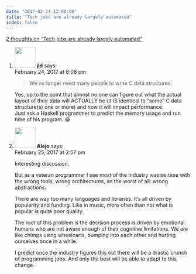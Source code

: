 ```yaml
---
date: "2017-02-24 12:00:00"
title: "Tech jobs are already largely automated"
index: false
---
```


[2 thoughts on &ldquo;Tech jobs are already largely automated&rdquo;](/lemire/blog/2017/02-24-tech-jobs-are-already-largely-automated)

<ol class="comment-list">
<li id="comment-273063" class="comment even thread-even depth-1">
<div class="comment-author vcard">
<img alt src="https://secure.gravatar.com/avatar/988ac6d9ab01c62c26ca83981a0e5e9a?s=56&#038;d=mm&#038;r=g" srcset="https://secure.gravatar.com/avatar/988ac6d9ab01c62c26ca83981a0e5e9a?s=112&#038;d=mm&#038;r=g 2x" class="avatar avatar-56 photo" height="56" width="56" decoding="async" /> <b class="fn">jld</b> <span class="says">says:</span> </div>
<div class="comment-metadata"><time datetime="2017-02-24T20:08:40+00:00">February 24, 2017 at 8:08 pm</time></a> </div>
<div class="comment-content">
<blockquote><p>We no longer need many people to write C data structures, </p></blockquote>
<p>Yes, up to the point that almost no one can figure out what the actual layout of their data will ACTUALLY be (it IS identical to &ldquo;some&rdquo; C data structure(s) one or more) and how it will impact performance.<br/>
Just ask a Haskell programmer to predict the memory usage and run time of his program. 😀</p>
</div>
</li>
<li id="comment-273138" class="comment odd alt thread-odd thread-alt depth-1">
<div class="comment-author vcard">
<img alt src="https://secure.gravatar.com/avatar/7cb75278baf9d03e7013f2f07a8e714f?s=56&#038;d=mm&#038;r=g" srcset="https://secure.gravatar.com/avatar/7cb75278baf9d03e7013f2f07a8e714f?s=112&#038;d=mm&#038;r=g 2x" class="avatar avatar-56 photo" height="56" width="56" decoding="async" /> <b class="fn">Alejo</b> <span class="says">says:</span> </div>
<div class="comment-metadata"><time datetime="2017-02-25T14:57:17+00:00">February 25, 2017 at 2:57 pm</time></a> </div>
<div class="comment-content">
<p>Interesting discussion.</p>
<p>But as a veteran programmer I see most of the industry wastes time with the wrong tools, wrong architectures, an the worst of all: wrong abstractions.</p>
<p>There are way too many languages and libraries. It&rsquo;s all driven by popularity and funding. Like in music, more often than not what is popular is quite poor quality.</p>
<p>The root of this problem is the decision process is driven by emotional humans who are not aware enough of their cognitive limitations. We are like chimps using wheelcarts, bumping into each other and hurting ourselves once in a while.</p>
<p>I predict once the industry figures this out there will be a drastic crunch of programming jobs. And only the best will be able to adapt to this change.</p>
</div>
</li>
</ol>
